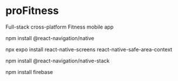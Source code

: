 # proFitness

Full-stack cross-platform Fitness mobile app




npm install @react-navigation/native

npx expo install react-native-screens react-native-safe-area-context

npm install @react-navigation/native-stack

npm install firebase

